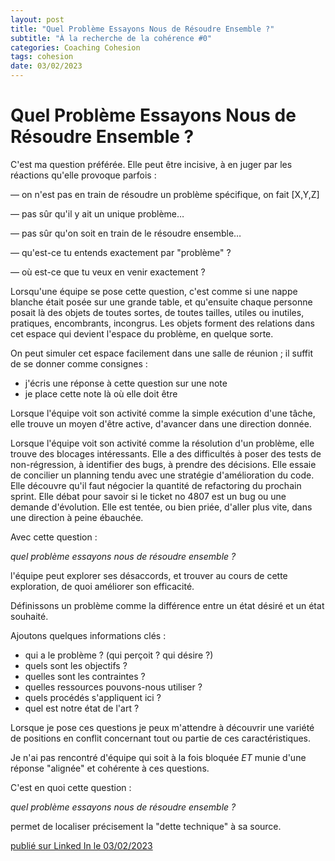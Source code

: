 ```yaml
---
layout: post
title: "Quel Problème Essayons Nous de Résoudre Ensemble ?"
subtitle: "À la recherche de la cohérence #0"
categories: Coaching Cohesion
tags: cohesion
date: 03/02/2023
---
```

# Quel Problème Essayons Nous de Résoudre Ensemble ?

C'est ma question préférée. Elle peut être incisive, à en juger par les réactions qu'elle provoque parfois :
<!--more-->

— on n'est pas en train de résoudre un problème spécifique, on fait [X,Y,Z]

— pas sûr qu'il y ait un unique problème…

— pas sûr qu'on soit en train de le résoudre ensemble…

— qu'est-ce tu entends exactement par "problème" ?

— où est-ce que tu veux en venir exactement ?

Lorsqu'une équipe se pose cette question, c'est comme si une nappe blanche était posée sur une grande table, et qu'ensuite chaque personne posait là des objets de toutes sortes, de toutes tailles, utiles ou inutiles, pratiques, encombrants, incongrus. Les objets forment des relations dans cet espace qui devient l'espace du problème, en quelque sorte. 

On peut simuler cet espace facilement dans une salle de réunion ; il suffit de se donner comme consignes :

- j'écris une réponse à cette question sur une note
- je place cette note là où elle doit être

Lorsque l'équipe voit son activité comme la simple exécution d'une tâche, elle trouve un moyen d'être active, d'avancer dans une direction donnée. 

Lorsque l'équipe voit son activité comme la résolution d'un  problème, elle trouve des blocages intéressants. Elle a des difficultés à poser des tests de non-régression, à identifier des bugs, à prendre des décisions. Elle essaie de concilier un planning tendu avec une stratégie d'amélioration du code. Elle découvre qu'il faut négocier la quantité de refactoring du prochain sprint. Elle débat pour savoir si le ticket no 4807 est un bug ou une demande d'évolution. Elle est tentée, ou bien priée, d'aller plus vite, dans une direction à peine ébauchée.

Avec cette question : 

*quel problème essayons nous de résoudre ensemble ?* 

l'équipe peut explorer ses désaccords, et trouver au cours de cette exploration, de quoi améliorer son efficacité.

Définissons un problème comme la différence entre un état désiré et un état souhaité.

Ajoutons quelques informations clés :

- qui a le problème ? (qui perçoit ? qui désire ?)
- quels sont les objectifs ?
- quelles sont les contraintes ?
- quelles ressources pouvons-nous utiliser ?
- quels procédés s'appliquent ici ?
- quel est notre état de l'art ?

Lorsque je pose ces questions je peux m'attendre à découvrir une variété de positions en conflit concernant tout ou partie de ces caractéristiques.

Je n'ai pas rencontré d'équipe qui soit à la fois bloquée *ET* munie d'une réponse "alignée" et cohérente à ces questions.  

C'est en quoi cette question :

*quel problème essayons nous de résoudre ensemble ?*

permet de localiser précisement la "dette technique" à sa source.

[publié sur Linked In le 03/02/2023](https://www.linkedin.com/posts/christophe-thibaut-35b4657_quel-probl%C3%A8me-essayons-nous-de-r%C3%A9soudre-ensemble-activity-7027169615466102784-UPLK?utm_source=share&utm_medium=member_desktop)


